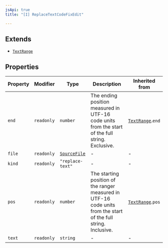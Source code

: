 ```yaml
---
jsApi: true
title: "[I] ReplaceTextCodeFixEdit"

---
```

## Extends

- [`TextRange`](TextRange.md)

## Properties

| Property | Modifier | Type | Description | Inherited from |
| ------ | ------ | ------ | ------ | ------ |
| `end` | `readonly` | `number` | The ending position measured in UTF-16 code units from the start of the full string. Exclusive. | [`TextRange`](TextRange.md).`end` |
| `file` | `readonly` | [`SourceFile`](SourceFile.md) | - | - |
| `kind` | `readonly` | `"replace-text"` | - | - |
| `pos` | `readonly` | `number` | The starting position of the ranger measured in UTF-16 code units from the start of the full string. Inclusive. | [`TextRange`](TextRange.md).`pos` |
| `text` | `readonly` | `string` | - | - |
